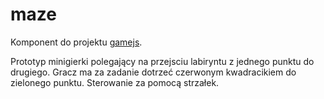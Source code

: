 # maze
Komponent do projektu [gamejs](https://mzylka.github.io/gamejs).

Prototyp minigierki polegający na przejsciu labiryntu z jednego punktu do drugiego. Gracz ma za zadanie dotrzeć czerwonym kwadracikiem do zielonego punktu.
Sterowanie za pomocą strzałek.
